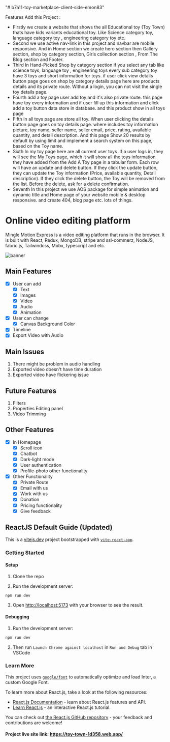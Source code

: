 "# b7a11-toy-marketplace-client-side-emon83" 

Features Add this Project : 
 * Firstly we create a website that shows the all Educational toy (Toy Town) thats have kids variants educational toy. Like Science category toy, language category toy , engineering category toy etc.
 * Second we use active nav-link in this project and navbar are mobile responsive. And in Home section we create hero section then Gallery section, shop by category section, Girls collection section , From The Blog section and Footer.
 * Third In Hand-Picked Shop by category section if you select any tab like science toys, language toy , engineering toys every sub category toy have 3 toys and short information for toys. if user click view details button page goes on shop by category details page here are products details and its private route. Without a login, you can not visit the single toy details page.
 * Fourth add a toy page user add toy and it's also private route. this page have toy every information and if user fill up this information and click add a toy button data store in database. and this product show in all toys page
 * Fifth In all toys page are store all toy. When user clicking the details button page goes on toy details page. where includes toy information picture, toy name, seller name, seller email, price, rating, available quantity, and detail description. And this page Show 20 results by default by using limit and implement a search system on this page, based on the Toy name.
 * Sixth In my toy page here are all current user  toys .If a user logs in, they will see the My Toys page, which it will show all the toys information they have added from the Add A Toy page in a tabular form. Each row will have an update and delete button.  If they click the update button, they can update the Toy information (Price, available quantity, Detail description). If they click the delete button, the Toy will be removed from the list. Before the delete, ask for a delete confirmation.
 * Seventh In this project we use AOS package for simple animation and dynamic title and Home page of your website mobile & desktop responsive. and create 404, blog page etc. lots of things.


 <!-- New code -->
# Online video editing platform

Mingle Motion Express is a video editing platform that runs in the browser. It is built with React, Redux,  MongoDB, stripe and ssl-commerz, NodeJS, fabric.js, Tailwindcss, Mobx, typescript and etc.

![banner](https://github.com/shanto001971/shanto001971-online-video-editing-platform-client/assets/109459931/86ae94f9-5e6d-4866-8870-536482c94cbd)

## Main Features

- [x] User can add
  - [x] Text
  - [x] Images
  - [x] Video
  - [x] Audio
  - [x] Animation
- [x] User can change
  - [x] Canvas Background Color
- [x] Timeline
- [x] Export Video with Audio

## Main Issues

1. There might be problem in audio handling
2. Exported video doesn't have time duration
3. Exported video have flickering issue


## Future Features

1. Filters
2. Properties Editing panel
3. Video Trimming

## Other Features
- [x] In Homepage
  - [x] Scroll icon
  - [x] Chatbot
  - [x] Dark-light mode
  - [x] User authentication
  - [x] Profile-photo other functionality
- [x] Other Functionality
  - [x] Private Route
  - [x] Email with us
  - [x] Work with us
  - [x] Donation
  - [x] Pricing functionality
  - [x] Give feedback

## ReactJS Default Guide (Updated)

This is a [vitejs.dev](https://vitejs.dev/) project bootstrapped with [`vite-react-app`](https://github.com/vitejs/vite).


### Getting Started

#### Setup

1. Clone the repo

2. Run the development server:

```bash
npm run dev
```

3. Open [http://localhost:5173](http://localhost:5173) with your browser to see the result.

#### Debugging

1. Run the development server:

```bash
npm run dev
```

2. Then run `Launch Chrome against localhost` in `Run and Debug` tab in VSCode

### Learn More

This project uses [`google/font`](https://fonts.google.com/) to automatically optimize and load Inter, a custom Google Font.

To learn more about React.js, take a look at the following resources:

- [React.js Documentation](https://react.dev/learn) - learn about React.js features and API.
- [Learn React.js](https://react.dev/learn) - an interactive React.js tutorial.

You can check out [the React.js GitHub repository](https://github.com/reactjs/react.dev) - your feedback and contributions are welcome!


 #### Project live site link: https://toy-town-1d358.web.app/ ####